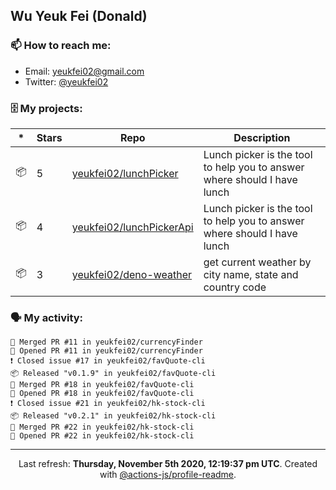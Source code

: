 ## Wu Yeuk Fei (Donald)

### 📫 How to reach me:

- Email: [yeukfei02@gmail.com](yeukfei02@gmail.com)
- Twitter: [@yeukfei02](https://twitter.com/yeukfei02)

### 🗄 My projects:

|*|Stars|Repo|Description|
|---|---|---|---|
| 📦 | 5 | [yeukfei02/lunchPicker](https://github.com/yeukfei02/lunchPicker) | Lunch picker is the tool to help you to answer where should I have lunch |
| 📦 | 4 | [yeukfei02/lunchPickerApi](https://github.com/yeukfei02/lunchPickerApi) | Lunch picker is the tool to help you to answer where should I have lunch |
| 📦 | 3 | [yeukfei02/deno-weather](https://github.com/yeukfei02/deno-weather) | get current weather by city name, state and country code |

### 🗣 My activity:

```
🎉 Merged PR #11 in yeukfei02/currencyFinder
💪 Opened PR #11 in yeukfei02/currencyFinder
❗️ Closed issue #17 in yeukfei02/favQuote-cli
📦 Released "v0.1.9" in yeukfei02/favQuote-cli
🎉 Merged PR #18 in yeukfei02/favQuote-cli
💪 Opened PR #18 in yeukfei02/favQuote-cli
❗️ Closed issue #21 in yeukfei02/hk-stock-cli
📦 Released "v0.2.1" in yeukfei02/hk-stock-cli
🎉 Merged PR #22 in yeukfei02/hk-stock-cli
💪 Opened PR #22 in yeukfei02/hk-stock-cli
```

<!-- <img src="https://github-readme-stats.vercel.app/api?username=yeukfei02&show_icons=true&count_private=true&theme=radical" />

<img src="https://github-readme-stats.vercel.app/api/top-langs/?username=yeukfei02&theme=radical" /> -->

---

<p align="center">Last refresh: <b>Thursday, November 5th 2020, 12:19:37 pm UTC</b>. Created with <a href=https://github.com/marketplace/actions/profile-readme>@actions-js/profile-readme</a>.</p>

